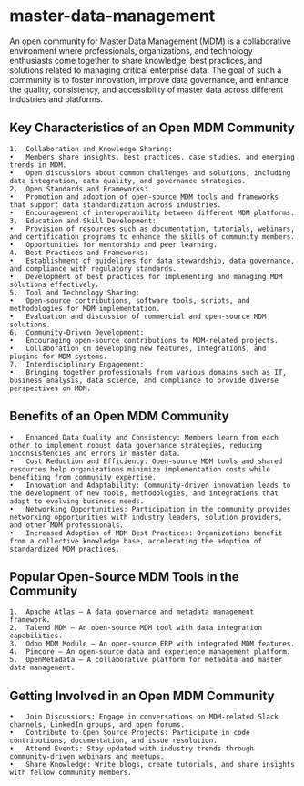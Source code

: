 # master-data-management
An open community for Master Data Management (MDM) is a collaborative environment where professionals, organizations, and technology enthusiasts come together to share knowledge, best practices, and solutions related to managing critical enterprise data. The goal of such a community is to foster innovation, improve data governance, and enhance the quality, consistency, and accessibility of master data across different industries and platforms.

## Key Characteristics of an Open MDM Community
	1.	Collaboration and Knowledge Sharing:
	•	Members share insights, best practices, case studies, and emerging trends in MDM.
	•	Open discussions about common challenges and solutions, including data integration, data quality, and governance strategies.
	2.	Open Standards and Frameworks:
	•	Promotion and adoption of open-source MDM tools and frameworks that support data standardization across industries.
	•	Encouragement of interoperability between different MDM platforms.
	3.	Education and Skill Development:
	•	Provision of resources such as documentation, tutorials, webinars, and certification programs to enhance the skills of community members.
	•	Opportunities for mentorship and peer learning.
	4.	Best Practices and Frameworks:
	•	Establishment of guidelines for data stewardship, data governance, and compliance with regulatory standards.
	•	Development of best practices for implementing and managing MDM solutions effectively.
	5.	Tool and Technology Sharing:
	•	Open-source contributions, software tools, scripts, and methodologies for MDM implementation.
	•	Evaluation and discussion of commercial and open-source MDM solutions.
	6.	Community-Driven Development:
	•	Encouraging open-source contributions to MDM-related projects.
	•	Collaboration on developing new features, integrations, and plugins for MDM systems.
	7.	Interdisciplinary Engagement:
	•	Bringing together professionals from various domains such as IT, business analysis, data science, and compliance to provide diverse perspectives on MDM.
 
## Benefits of an Open MDM Community
	•	Enhanced Data Quality and Consistency: Members learn from each other to implement robust data governance strategies, reducing inconsistencies and errors in master data.
	•	Cost Reduction and Efficiency: Open-source MDM tools and shared resources help organizations minimize implementation costs while benefiting from community expertise.
	•	Innovation and Adaptability: Community-driven innovation leads to the development of new tools, methodologies, and integrations that adapt to evolving business needs.
	•	Networking Opportunities: Participation in the community provides networking opportunities with industry leaders, solution providers, and other MDM professionals.
	•	Increased Adoption of MDM Best Practices: Organizations benefit from a collective knowledge base, accelerating the adoption of standardized MDM practices.

## Popular Open-Source MDM Tools in the Community
	1.	Apache Atlas – A data governance and metadata management framework.
	2.	Talend MDM – An open-source MDM tool with data integration capabilities.
	3.	Odoo MDM Module – An open-source ERP with integrated MDM features.
	4.	Pimcore – An open-source data and experience management platform.
	5.	OpenMetadata – A collaborative platform for metadata and master data management.

 ## Getting Involved in an Open MDM Community
	•	Join Discussions: Engage in conversations on MDM-related Slack channels, LinkedIn groups, and open forums.
	•	Contribute to Open Source Projects: Participate in code contributions, documentation, and issue resolution.
	•	Attend Events: Stay updated with industry trends through community-driven webinars and meetups.
	•	Share Knowledge: Write blogs, create tutorials, and share insights with fellow community members.


